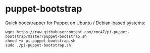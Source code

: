 # puppet-bootstrap
Quick bootstrapper for Puppet on Ubuntu / Debian-based systems:

	wget https://raw.githubusercontent.com/rmc47/pi-puppet-bootstrap/master/puppet-bootstrap.sh
	chmod +x pi-puppet-bootstrap.sh
	sudo ./pi-puppet-bootstrap.sh